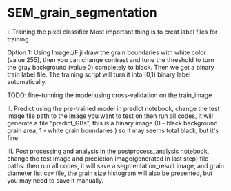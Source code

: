 # SEM_grain_segmentation

I. Training the pixel classifier
Most important thing is to creat label files for training.

Option 1: Using ImageJ/Fiji
draw the grain boundaries with white color (value 255), then you can change contrast and tune the threshold to turn the gray background (value 0) completely to black. Then we get a binary train label file.
The training script will turn it into (0,1) binary label automatically.



TODO: fine-tunning the model using cross-validation on the train_image

II. Predict using the pre-trained model
in predict notebook, change the test image file path to the image you want to test on
then run all codes, it will generate a file "predict_GBs", this is a binary image (0 - black background grain area, 1 - white grain boundaries ) 
so it may seems total black, but it's fine

III. Post processing and analysis
in the postprocess_analysis notebook, change the test image and prediction image(generated in last step) file paths.
then run all codes, it will save a segmentation_result image, and grain diameter list csv file,
the grain size histogram will also be presented, but you may need to save it manually.
